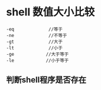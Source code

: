 # shell 数值大小比较


```
-eq             //等于
-ne             //不等于
-gt             //大于
-lt             //小于
-ge            //大于等于
-le            //小于等于
```

## 判断shell程序是否存在

```

```